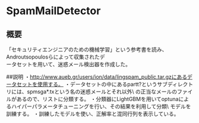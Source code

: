 # SpamMailDetector

## 概要
「セキュリティエンジニアのための機械学習」という参考書を読み、Androutsopoulosらによって収集されたデ\
ータセットを用いて、迷惑メール検出器を作成した。

##説明
・http://www.aueb.gr/users/ion/data/lingspam_public.tar.gzにあるデータセットを使用する。
・データセットの中にあるpartt?というサブディレクトリには、spmsga*.txという名の迷惑メールとそれ以外\\
の正当なメールのファイルがあるので、リストに分類する。
・分類器にLightGBMを用いてoptunaによるハイパーパラメータチューニングを行い、その結果を利用して分類\\
モデルを訓練する。
・訓練したモデルを使い、正解率と混同行列を表示している。
